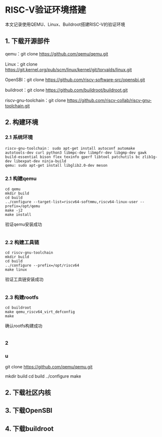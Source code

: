 # RISC-V验证环境搭建

本文记录使用QEMU、Linux、Buildroot搭建RISC-V的验证环境

## 1. 下载开源部件

qemu：git clone https://github.com/qemu/qemu.git

Linux：git clone https://git.kernel.org/pub/scm/linux/kernel/git/torvalds/linux.git

OpenSBI：git clone https://github.com/riscv-software-src/opensbi.git

buildroot：git clone  https://github.com/buildroot/buildroot.git

riscv-gnu-toolchain：git clone https://github.com/riscv-collab/riscv-gnu-toolchain.git

## 2. 构建环境

### 2.1 系统环境

```
riscv-gnu-toolchain： sudo apt-get install autoconf automake autotools-dev curl python3 libmpc-dev libmpfr-dev libgmp-dev gawk build-essential bison flex texinfo gperf libtool patchutils bc zlib1g-dev libexpat-dev ninja-build
qemu: sudo apt-get install libglib2.0-dev meson 
```

### 2.1 构建qemu

```
cd qemu
mkdir build
cd build
../configure --target-list=riscv64-softmmu,riscv64-linux-user --prefix=/opt/qemu
make -j2
make install

```

验证qemu安装成功

```

```

### 2.2 构建工具链

```
cd riscv-gnu-toolchain
mkdir build
cd build
../configure --prefix=/opt/riscv64
make linux
```

验证工具链安装成功

```

```

### 2.3 构建rootfs

```
cd buildroot
make qemu_riscv64_virt_defconfig
make
```

确认rootfs构建成功

```

```

### 2

### u

git clone https://github.com/qemu/qemu.git

mkdir build
cd build
../configure
make

## 2. 下载社区内核

## 3. 下载OpenSBI

## 4. 下载buildroot


